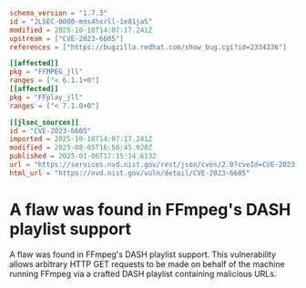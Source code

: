 ```toml
schema_version = "1.7.3"
id = "JLSEC-0000-mns4hxrll-1e81ja5"
modified = 2025-10-18T14:07:17.241Z
upstream = ["CVE-2023-6605"]
references = ["https://bugzilla.redhat.com/show_bug.cgi?id=2334336"]

[[affected]]
pkg = "FFMPEG_jll"
ranges = ["< 6.1.1+0"]
[[affected]]
pkg = "FFplay_jll"
ranges = ["< 7.1.0+0"]

[[jlsec_sources]]
id = "CVE-2023-6605"
imported = 2025-10-18T14:07:17.241Z
modified = 2025-08-05T16:58:45.920Z
published = 2025-01-06T17:15:14.613Z
url = "https://services.nvd.nist.gov/rest/json/cves/2.0?cveId=CVE-2023-6605"
html_url = "https://nvd.nist.gov/vuln/detail/CVE-2023-6605"
```

# A flaw was found in FFmpeg's DASH playlist support

A flaw was found in FFmpeg's DASH playlist support. This vulnerability allows arbitrary HTTP GET requests to be made on behalf of the machine running FFmpeg via a crafted DASH playlist containing malicious URLs.

